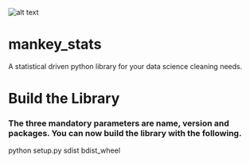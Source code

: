 ![alt text](https://www.pngfind.com/pngs/m/607-6079786_056-mankey-mankey-pokemon-hd-png-download.png)

# mankey_stats
A statistical driven python library for your data science cleaning needs.


# Build the Library
### The three mandatory parameters are name, version and packages. You can now build the library with the following.
python setup.py sdist bdist_wheel



